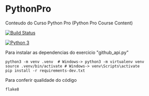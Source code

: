 # PythonPro
Conteudo do Curso Python Pro (Python Pro Course Content)

[![Build Status](https://travis-ci.org/wherculano/PythonPro.svg?branch=master)](https://travis-ci.org/wherculano/PythonPro)

[![Python 3](https://pyup.io/repos/github/wherculano/PythonPro/python-3-shield.svg)](https://pyup.io/repos/github/wherculano/PythonPro/)

Para instalar as dependencias do exercicio "github_api.py"
```console
python3 -m venv .venv  # Windows-> python3 -m virtualenv venv
source .venv/bin/activate # Windows-> venv\Scripts\activate
pip install -r requirements-dev.txt
```

Para conferir qualidade do código
```console
flake8
```
